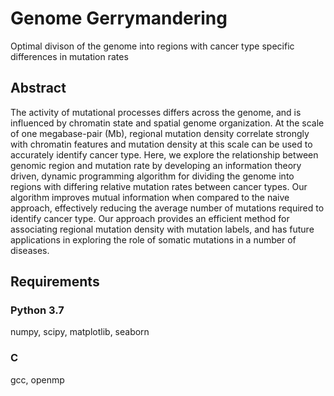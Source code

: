 # Genome Gerrymandering
Optimal divison of the genome into regions with cancer type specific differences in mutation rates

## Abstract
The activity of mutational processes differs across the genome, and is influenced by chromatin state and spatial genome organization. At the scale of one megabase-pair (Mb), regional mutation density correlate strongly with chromatin features and mutation density at this scale can be used to accurately identify cancer type. Here, we explore the relationship between genomic region and mutation rate by developing an information theory driven, dynamic programming algorithm for dividing the genome into regions with differing relative mutation rates between cancer types. Our algorithm improves mutual information when compared to the naive approach, effectively reducing the average number of mutations required to identify cancer type. Our approach provides an efficient method for associating regional mutation density with mutation labels, and has future applications in exploring the role of somatic mutations in a number of diseases.

## Requirements
### Python 3.7
numpy, scipy, matplotlib, seaborn
### C
gcc, openmp
